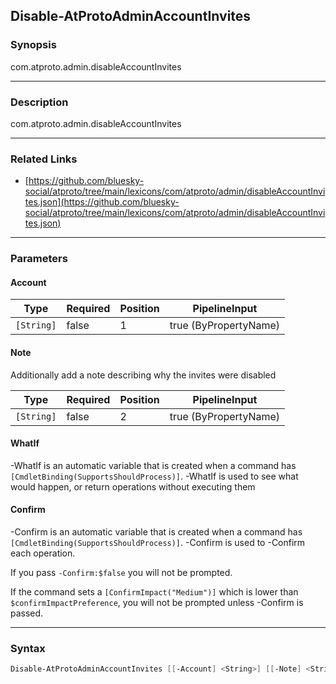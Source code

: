 Disable-AtProtoAdminAccountInvites
----------------------------------




### Synopsis
com.atproto.admin.disableAccountInvites



---


### Description

com.atproto.admin.disableAccountInvites



---


### Related Links
* [https://github.com/bluesky-social/atproto/tree/main/lexicons/com/atproto/admin/disableAccountInvites.json](https://github.com/bluesky-social/atproto/tree/main/lexicons/com/atproto/admin/disableAccountInvites.json)





---


### Parameters
#### **Account**




|Type      |Required|Position|PipelineInput        |
|----------|--------|--------|---------------------|
|`[String]`|false   |1       |true (ByPropertyName)|



#### **Note**

Additionally add a note describing why the invites were disabled






|Type      |Required|Position|PipelineInput        |
|----------|--------|--------|---------------------|
|`[String]`|false   |2       |true (ByPropertyName)|



#### **WhatIf**
-WhatIf is an automatic variable that is created when a command has ```[CmdletBinding(SupportsShouldProcess)]```.
-WhatIf is used to see what would happen, or return operations without executing them
#### **Confirm**
-Confirm is an automatic variable that is created when a command has ```[CmdletBinding(SupportsShouldProcess)]```.
-Confirm is used to -Confirm each operation.

If you pass ```-Confirm:$false``` you will not be prompted.


If the command sets a ```[ConfirmImpact("Medium")]``` which is lower than ```$confirmImpactPreference```, you will not be prompted unless -Confirm is passed.



---


### Syntax
```PowerShell
Disable-AtProtoAdminAccountInvites [[-Account] <String>] [[-Note] <String>] [-WhatIf] [-Confirm] [<CommonParameters>]
```
